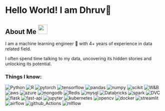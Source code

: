 # Hello World! I am Dhruv👋

## About Me <img src="https://emojis.slackmojis.com/emojis/images/1531849430/4246/blob-sunglasses.gif?1531849430" width="30"/>
I am a machine learning engineer 🤖 with 4+ years of experience in data related field.

I often spend time talking to my data, uncovering its hidden stories and unlocking its potential.

### Things I know:
<p>
    <img alt="Python" src="https://img.shields.io/badge/Python-yellow?style=flat-square&logo=python" /> <img alt="R" src="https://img.shields.io/badge/R-blue?style=flat-square&logo=R&logoColor=white" /> <img alt="pytorch" src="https://img.shields.io/badge/PyTorch-EE4C2C?style=flat-square&logo=pytorch&logoColor=white"/>
    <img alt="tensorflow" src="https://img.shields.io/badge/TensorFlow-FF6F00?style=flat-square&logo=tensorflow&logoColor=white"/>
    <img alt="pandas" src="https://img.shields.io/badge/Pandas-2C2D72?style=flat-square&logo=pandas&logoColor=white"/>
    <img alt="numpy" src="https://img.shields.io/badge/Numpy-777BB4?style=flat-square&logo=numpy&logoColor=white"/>
    <img alt="scikit" src="https://img.shields.io/badge/scikit_learn-F7931E?style=flat-square&logo=scikit-learn&logoColor=white"/>
    <img alt="W&B" src="https://img.shields.io/badge/Weights_&_Biases-FFBE00?style=flat-square&logo=WeightsAndBiases&logoColor=white"/>
    <img alt="aws" src="https://img.shields.io/badge/Amazon_AWS-FF9900?style=flat-square&logo=amazonaws&logoColor=white"/>
    <img alt="azure" src="https://img.shields.io/badge/Azure_DevOps-0078D7?style=flat-square&logo=azure-devops&logoColor=white"/>
    <img alt="mongodb" src="https://img.shields.io/badge/MongoDB-4EA94B?style=flat-square&logo=mongodb&logoColor=white"/>
    <img alt="Redis" src="https://img.shields.io/badge/redis-%23DD0031.svg?&style=flat-square&logo=redis&logoColor=white"/>
    <img alt="mysql" src="https://img.shields.io/badge/MySQL-005C84?style=flat-square&logo=mysql&logoColor=white"/>
    <img alt="Databricks" src="https://img.shields.io/badge/Databricks-FF3621?style=flat-square&logo=Databricks&logoColor=white"/>
    <img alt="spark" src="https://img.shields.io/badge/Apache_Spark-FFFFFF?style=flat-square&logo=apachespark&logoColor=#E35A16"/>
    <img alt="DVC" src="https://img.shields.io/badge/DVC-945DD6?style=flat-square&logo=dvc&logoColor=white"/>
    <img alt="flask" src="https://img.shields.io/badge/Flask-000000?style=flat-square&logo=flask&logoColor=white"/>
    <img alt="fast-api" src="https://img.shields.io/badge/fastapi-109989?style=flat-square&logo=FASTAPI&logoColor=white"/>
    <img alt="jupyter" src="https://img.shields.io/badge/Jupyter-F37626.svg?&style=flat-square&logo=Jupyter&logoColor=white"/>
    <img alt="kubernetes" src="https://img.shields.io/badge/kubernetes-326ce5.svg?&style=flat-square&logo=kubernetes&logoColor=white"/>
    <img alt="opencv" src="https://img.shields.io/badge/OpenCV-27338e?style=flat-square&logo=OpenCV&logoColor=white"/>
    <img alt="docker" src="https://img.shields.io/badge/Docker-2CA5E0?style=flat-square&logo=docker&logoColor=white"/>
    <img alt="streamlit" src="https://img.shields.io/badge/Streamlit-FF4B4B?style=flat-square&logo=Streamlit&logoColor=white"/>
    <img alt="airflow" src="https://img.shields.io/badge/Airflow-017CEE?style=flat-square&logo=Apache%20Airflow&logoColor=white"/>
    <img alt="github_Actions" src="https://img.shields.io/badge/Github%20Actions-282a2e?style=flat-square&logo=githubactions&logoColor=367cfe"/>
    <img alt="mlflow" src="https://img.shields.io/badge/mlflow-blue?style=flat-square&logo=mlflow&logoColor=white"/>
</p>





<!--
**DhruvJari07/DhruvJari07** is a ✨ _special_ ✨ repository because its `README.md` (this file) appears on your GitHub profile.

Here are some ideas to get you started:

- 🔭 I’m currently working on ...
- 🌱 I’m currently learning ...
- 👯 I’m looking to collaborate on ...
- 🤔 I’m looking for help with ...
- 💬 Ask me about ...
- 📫 How to reach me: ...
- 😄 Pronouns: ...
- ⚡ Fun fact: ...
-->
